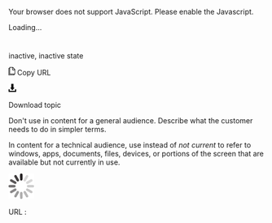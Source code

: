Your browser does not support JavaScript. Please enable the Javascript.

Loading...

# 

inactive, inactive state

![Copy URL](inactive-inactive-state_files/Copy.png)
Copy URL

![Download](inactive-inactive-state_files/Download.png)

Download topic

Don't use in content for a general audience. Describe what the customer needs to do in simpler terms. 

In content for a technical audience, use instead of *not current*
to refer to windows, apps, documents, files, devices, or portions
of the screen that are available but not currently in use.

![In progress](inactive-inactive-state_files/activity-large.gif)

URL :
